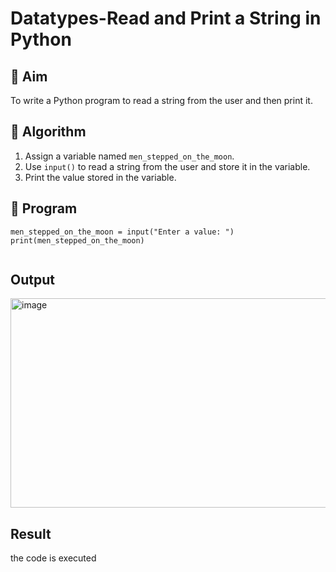 # Datatypes-Read and Print a String in Python

## 🎯 Aim
To write a Python program to read a string from the user and then print it.

## 🧠 Algorithm
1. Assign a variable named `men_stepped_on_the_moon`.
2. Use `input()` to read a string from the user and store it in the variable.
3. Print the value stored in the variable.

## 🧾 Program
```
men_stepped_on_the_moon = input("Enter a value: ")
print(men_stepped_on_the_moon)


```

## Output
<img width="1251" height="335" alt="image" src="https://github.com/user-attachments/assets/ec6582bc-a6ae-417d-9e19-3304ccd95b2f" />


## Result
the code is executed
